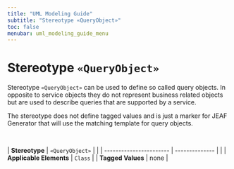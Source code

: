 ```yaml
---
title: "UML Modeling Guide"
subtitle: "Stereotype «QueryObject»"
toc: false
menubar: uml_modeling_guide_menu
---
```


# Stereotype `«QueryObject»`
Stereotype `«QueryObject»` can be used to define so called query objects. In opposite to service objects they do not represent business related objects but are used to describe queries that are supported by a service. 

The stereotype does not define tagged values and is just a marker for JEAF Generator that will use the matching template for query objects.

<br>

| **Stereotype**          | `«QueryObject»` | |
| ----------------------- | -------------- | |
| **Applicable Elements** | `Class`        |
| **Tagged Values**       | none           |


    